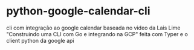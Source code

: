 # python-google-calendar-cli
cli com integração ao google calendar baseada no video da Lais Lime "Construindo uma CLI com Go e integrando na GCP"  feita com Typer e o client python da google api
